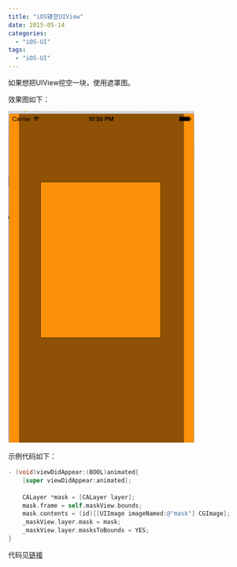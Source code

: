 ```yaml
---
title: "iOS镂空UIView"
date: 2015-05-14
categories:
  - "iOS-UI"
tags:
  - "iOS-UI"
---
```

<!--more-->

如果想把UIView挖空一块，使用遮罩图。
<!--more-->
效果图如下：

![image](/images/post/2015-05-14-ios-lou-kong-uiview/overview.png)

示例代码如下：

```objective-c
- (void)viewDidAppear:(BOOL)animated{
    [super viewDidAppear:animated];
    
    CALayer *mask = [CALayer layer];
    mask.frame = self.maskView.bounds;
    mask.contents = (id)[[UIImage imageNamed:@"mask"] CGImage];
    _maskView.layer.mask = mask;
    _maskView.layer.masksToBounds = YES;
}
```

代码见[链接](https://github.com/ksnowlv/maskTest.git)

